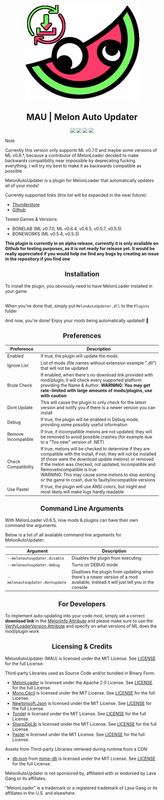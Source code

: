 <div align="center"><a href="https://github.com/HAHOOS/MelonAutoUpdater/wiki/Icon"><img src="https://github.com/HAHOOS/MelonAutoUpdater/blob/master/.github/Images/MAUIcon.png" /></a></div>

<h1 align="center">MAU | Melon Auto Updater</h1>

<p align="center">
<a href="https://github.com/HAHOOS/MelonAutoUpdater/releases/latest"><img src="https://img.shields.io/github/v/release/HAHOOS/MelonAutoUpdater?include_prereleases&sort=semver&display_name=tag&style=for-the-badge"></a>
<a href="https://github.com/HAHOOS/MelonAutoUpdater/releases/"><img src="https://img.shields.io/github/downloads/HAHOOS/MelonAutoUpdater/total?style=for-the-badge"></a>
<a href="https://github.com/HAHOOS/MelonAutoUpdater/blob/master/LICENSE.txt"><img src="https://img.shields.io/github/license/HAHOOS/MelonAutoUpdater?style=for-the-badge"></a>
<a href="https://github.com/LavaGang/MelonLoader/releases"><img src="https://img.shields.io/badge/ML_Support-v0.7.0-blue?style=for-the-badge&labelColor=gray&color=blue"></a>
</p>

> [!NOTE]
> Currently this version only supports ML v0.7.0 and maybe some versions of ML v0.6.*, because a contributor of MelonLoader decided to make backwards compatibility near impossible by deprecating fucking everything. I will try my best to make it as backwards compatible as possible

MelonAutoUpdater is a plugin for MelonLoader that automatically updates all of your mods!

Currently supported links (this list will be expanded in the near future):
 - [Thunderstore](https://thunderstore.io)
 - [Github](https://github.com/)

Tested Games & Versions:
- BONELAB (ML v0.7.0, ML v0.6.4, v0.6.5, v0.5.7, v0.5.5)
- BONEWORKS (ML v0.5.4, v0.5.3)


**This plugin is currently in an alpha release, currently it is only available on Github for testing purposes, as it is not ready for release yet. It would be really appreciated if you would help me find any bugs by creating an issue in the repository if you find one** 

<h2 align="center">Installation</h2>
To install the plugin, you obviously need to have MelonLoader installed in your game.<br/>
<br/>

When you've done that, simply put `MelonAutoUpdater.dll` to the `Plugins` folder

And now, you're done! Enjoy your mods being automatically updated! 🎉

<h2 align="center">Preferences</h2>

| Preference | Description |
| --- | --- |
| Enabled | If true, the plugin will update the mods |
| Ignore List | List of mods (file names without extension example ".dll") that will not be updated |
| Brute Check | If enabled, when there's no download link provided with mod/plugin, it will check every supported platform providing the Name & Author. **WARNING: You may get rate-limited with large amounts of mods/plugins, use with caution** |
| Dont Update | This will cause the plugin to only check for the latest version and notify you if there is a newer version you can install |
| Debug | If true, the plugin will be enabled in Debug mode, providing some possibly useful information |
| Remove Incompatible | If true, if incompatible melons are not updated, they will be removed to avoid possible crashes (for example due to a "Too new" version of .NET) |
| Check Compatibility | If true, melons will be checked to determine if they are compatible with the install, if not, they will not be installed (if those were the download update melons) or removed if the melon was checked, not updated, incompatible and RemoveIncompatible is true<br/>WARNING: This may cause some melons to stop working or the game to crash, due to faulty/incompatible versions |
| Use Pastel | If true, the plugin will use ANSI colors, but might and most likely will make logs hardly readable |

<h2 align="center">Command Line Arguments</h2>

With MelonLoader v0.6.5, now mods & plugins can have their own command line arguments.

Below is a list of all available command line arguments for MelonAutoUpdater:

| Argument | Description |
| --- | --- |
| `--melonautoupdater.disable` | Disables the plugin from executing |
| `--melonautoupdater.debug` | Turns on DEBUG mode |
| `--melonautoupdater.dontupdate` | Disallows the plugin from updating when there's a newer version of a mod available, instead it will just tell you in the console |

<h2 align="center">For Developers</h2>

To implement auto-updating into your code mod, simply set a correct **download link** in the [MelonInfo Attribute](https://melonwiki.xyz/#/modders/attributes?id=meloninfo) and please make sure to use the [VerifyLoaderVersion Attribute](https://melonwiki.xyz/#/modders/attributes?id=verifyloaderversion) and specify on what versions of ML does the mod/plugin work


<h2 align="center">Licensing & Credits</h2>

MelonAutoUpdater (MAU) is licensed under the MIT License. See [LICENSE](https://github.com/HAHOOS/MelonAutoUpdater/blob/master/LICENSE.txt) for the full License.

Third-party Libraries used as Source Code and/or bundled in Binary Form:
- [MelonLoader](https://github.com/LavaGang/MelonLoader) is licensed under the Apache 2.0 License. See [LICENSE](https://github.com/LavaGang/MelonLoader/blob/master/LICENSE.md) for the full License.
- [Mono.Cecil](https://github.com/jbevain/cecil) is licensed under the MIT License. See [LICENSE](https://github.com/jbevain/cecil/blob/master/LICENSE.txt) for the full License.
- [Newtonsoft.Json](https://github.com/pbhogan/TinyJSON) is licensed under the MIT License. See [LICENSE](https://github.com/JamesNK/Newtonsoft.Json/blob/master/LICENSE.md) for the full License.
- [Tomlet](https://github.com/SamboyCoding/Tomlet) is licensed under the MIT License. See [LICENSE](https://github.com/SamboyCoding/Tomlet/blob/master/LICENSE) for the full License.
- [SharpZipLib](https://github.com/icsharpcode/SharpZipLib) is licensed under the MIT License. See [LICENSE](https://github.com/LavaGang/MelonLoader/blob/master/MelonLoader/SharpZipLib/LICENSE.txt) for the full License.
- [Pastel](https://github.com/silkfire/Pastel) is licensed under the MIT License. See [LICENSE](https://github.com/silkfire/Pastel/blob/master/LICENSE) for the full License.

Assets from Third-party Libraries retrieved during runtime from a CDN:
- [db.json](https://github.com/jshttp/mime-db/blob/master/db.json) from [mime-db](https://github.com/jshttp/mime-db) is licensed under the MIT License. See [LICENSE](https://github.com/jshttp/mime-db/blob/master/LICENSE) for the full License.

MelonAutoUpdater is not sponsored by, affiliated with or endorsed by Lava Gang or its affiliates.

"MelonLoader" is a trademark or a registered trademark of Lava Gang or its affiliates in the U.S. and elsewhere.
